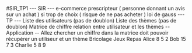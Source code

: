 #SIR_TP1
--- SIR ---
e-commerce
prescripteur ( personne donnant un avis sur un achat )
si trop de choix ( risque de ne pas acheter )
loi de gauss
--- TP ---
Liste des utilisateurs (pas de doublon)
Liste des thèmes (pas de doublon)
Matrice de chiffre relation entre utilisateur et les thèmes
-- Application -- 
Allez chercher un chiffre dans la matrice doit pouvoir récupérer un utiliseur et un thème
			Bricolage		Jeux		Repas
Alice			8				5			2
Bob			15				7			3
Charlie 		5				8			9
